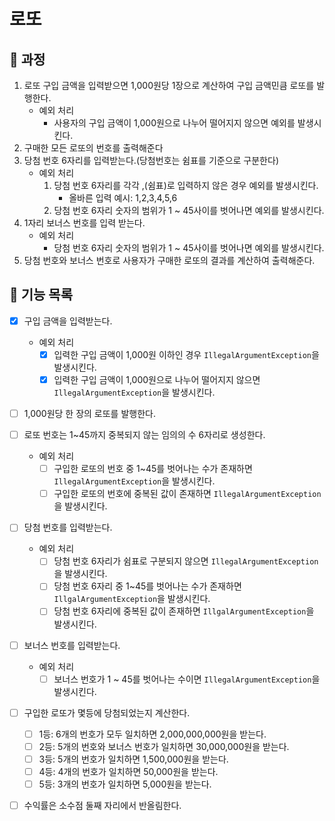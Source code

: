 # 로또

## <font style="vertical-align: inherit;"><font style="vertical-align: inherit;">🚀</font></font> 과정

1. 로또 구입 금액을 입력받으면 1,000원당 1장으로 계산하여 구입 금액민큼 로또를 발행한다.
    - 예외 처리
        - 사용자의 구입 금액이 1,000원으로 나누어 떨어지지 않으면 예외를 발생시킨다.
2. 구매한 모든 로또의 번호를 출력해준다
3. 당첨 번호 6자리를 입력받는다.(당첨번호는 쉼표를 기준으로 구분한다)
    - 예외 처리
        1. 당첨 번호 6자리를 각각 ,(쉼표)로 입력하지 않은 경우 예외를 발생시킨다.
            - 올바른 입력 예시: 1,2,3,4,5,6
        2. 당첨 번호 6자리 숫자의 범위가 1 ~ 45사이를 벗어나면 예외를 발생시킨다.
4. 1자리 보너스 번호를 입력 받는다.
    - 예외 처리
        - 당첨 번호 6자리 숫자의 범위가 1 ~ 45사이를 벗어나면 예외를 발생시킨다.
5. 당첨 번호와 보너스 번호로 사용자가 구매한 로또의 결과를 계산하여 출력해준다.


## <font style="vertical-align: inherit;"><font style="vertical-align: inherit;">🔨</font></font> 기능 목록

- [x] 구입 금액을 입력받는다.
  - 예외 처리
    - [x] 입력한 구입 금액이 1,000원 이하인 경우 `IllegalArgumentException`을 발생시킨다.
    - [x] 입력한 구입 금액이 1,000원으로 나누어 떨어지지 않으면 `IllegalArgumentException`을 발생시킨다.

- [ ] 1,000원당 한 장의 로또를 발행한다.

- [ ] 로또 번호는 1~45까지 중복되지 않는 임의의 수 6자리로 생성한다.
  - 예외 처리
    - [ ] 구입한 로또의 번호 중 1~45를 벗어나는 수가 존재하면 `IllegalArgumentException`을 발생시킨다.
    - [ ] 구입한 로또의 번호에 중복된 값이 존재하면 `IllegalArgumentException`을 발생시킨다.

- [ ] 당첨 번호를 입력받는다.
  - 예외 처리
    - [ ] 당첨 번호 6자리가 쉼표로 구분되지 않으면 `IllegalArgumentException`을 발생시킨다.
    - [ ] 당첨 번호 6자리 중 1~45를 벗어나는 수가 존재하면 `IllgalArgumentException`을 발생시킨다.
    - [ ] 당첨 번호 6자리에 중복된 값이 존재하면 `IllgalArgumentException`을 발생시킨다.

- [ ] 보너스 번호를 입력받는다.
  - 예외 처리
    - [ ] 보너스 번호가 1 ~ 45를 벗어나는 수이면 `IllegalArgumentException`을 발생시킨다.

- [ ] 구입한 로또가 몇등에 당첨되었는지 계산한다.
    - [ ] 1등: 6개의 번호가 모두 일치하면 2,000,000,000원을 받는다.
    - [ ] 2등: 5개의 번호와 보너스 번호가 일치하면 30,000,000원을 받는다.
    - [ ] 3등: 5개의 번호가 일치하면 1,500,000원을 받는다.
    - [ ] 4등: 4개의 번호가 일치하면 50,000원을 받는다.
    - [ ] 5등: 3개의 번호가 일치하면 5,000원을 받는다.

- [ ] 수익률은 소수점 둘째 자리에서 반올림한다.
